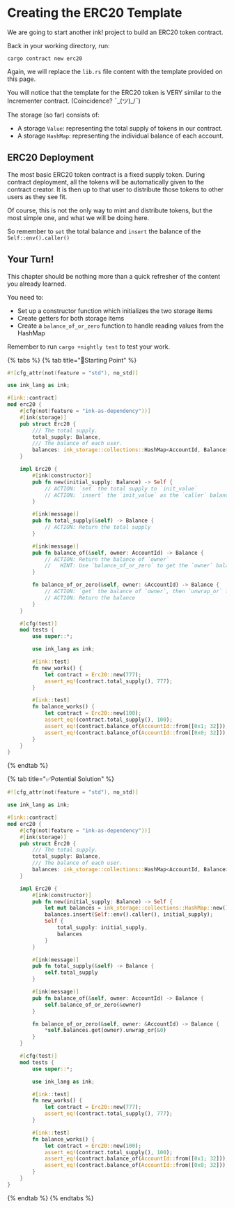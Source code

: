 # Creating the ERC20 Template

We are going to start another ink! project to build an ERC20 token contract.

Back in your working directory, run:

```text
cargo contract new erc20
```

Again, we will replace the `lib.rs` file content with the template provided on this page.

You will notice that the template for the ERC20 token is VERY similar to the Incrementer contract. \(Coincidence? ¯\_\(ツ\)\_/¯\)

The storage \(so far\) consists of:

* A storage `Value`: representing the total supply of tokens in our contract.
* A storage `HashMap`: representing the individual balance of each account.

## ERC20 Deployment <a id="erc20-deployment"></a>

The most basic ERC20 token contract is a fixed supply token. During contract deployment, all the tokens will be automatically given to the contract creator. It is then up to that user to distribute those tokens to other users as they see fit.

Of course, this is not the only way to mint and distribute tokens, but the most simple one, and what we will be doing here.

So remember to `set` the total balance and `insert` the balance of the `Self::env().caller()`

## Your Turn! <a id="your-turn"></a>

This chapter should be nothing more than a quick refresher of the content you already learned.

You need to:

* Set up a constructor function which initializes the two storage items
* Create getters for both storage items
* Create a `balance_of_or_zero` function to handle reading values from the HashMap

Remember to run `cargo +nightly test` to test your work.

{% tabs %}
{% tab title="🔨Starting Point" %}
```rust
#![cfg_attr(not(feature = "std"), no_std)]

use ink_lang as ink;

#[ink::contract]
mod erc20 {
    #[cfg(not(feature = "ink-as-dependency"))]
    #[ink(storage)]
    pub struct Erc20 {
        /// The total supply.
        total_supply: Balance,
        /// The balance of each user.
        balances: ink_storage::collections::HashMap<AccountId, Balance>,
    }

    impl Erc20 {
        #[ink(constructor)]
        pub fn new(initial_supply: Balance) -> Self {
            // ACTION: `set` the total supply to `init_value`
            // ACTION: `insert` the `init_value` as the `caller` balance
        }

        #[ink(message)]
        pub fn total_supply(&self) -> Balance {
            // ACTION: Return the total supply
        }

        #[ink(message)]
        pub fn balance_of(&self, owner: AccountId) -> Balance {
            // ACTION: Return the balance of `owner`
            //   HINT: Use `balance_of_or_zero` to get the `owner` balance
        }

        fn balance_of_or_zero(&self, owner: &AccountId) -> Balance {
            // ACTION: `get` the balance of `owner`, then `unwrap_or` fallback to 0
            // ACTION: Return the balance
        }
    }

    #[cfg(test)]
    mod tests {
        use super::*;

        use ink_lang as ink;

        #[ink::test]
        fn new_works() {
            let contract = Erc20::new(777);
            assert_eq!(contract.total_supply(), 777);
        }

        #[ink::test]
        fn balance_works() {
            let contract = Erc20::new(100);
            assert_eq!(contract.total_supply(), 100);
            assert_eq!(contract.balance_of(AccountId::from([0x1; 32])), 100);
            assert_eq!(contract.balance_of(AccountId::from([0x0; 32])), 0);
        }
    }
}
```
{% endtab %}

{% tab title="✅Potential Solution" %}
```rust
#![cfg_attr(not(feature = "std"), no_std)]

use ink_lang as ink;

#[ink::contract]
mod erc20 {
    #[cfg(not(feature = "ink-as-dependency"))]
    #[ink(storage)]
    pub struct Erc20 {
        /// The total supply.
        total_supply: Balance,
        /// The balance of each user.
        balances: ink_storage::collections::HashMap<AccountId, Balance>,
    }

    impl Erc20 {
        #[ink(constructor)]
        pub fn new(initial_supply: Balance) -> Self {
            let mut balances = ink_storage::collections::HashMap::new();
            balances.insert(Self::env().caller(), initial_supply);
            Self {
                total_supply: initial_supply,
                balances
            }
        }

        #[ink(message)]
        pub fn total_supply(&self) -> Balance {
            self.total_supply
        }

        #[ink(message)]
        pub fn balance_of(&self, owner: AccountId) -> Balance {
            self.balance_of_or_zero(&owner)
        }

        fn balance_of_or_zero(&self, owner: &AccountId) -> Balance {
            *self.balances.get(owner).unwrap_or(&0)
        }
    }

    #[cfg(test)]
    mod tests {
        use super::*;

        use ink_lang as ink;

        #[ink::test]
        fn new_works() {
            let contract = Erc20::new(777);
            assert_eq!(contract.total_supply(), 777);
        }

        #[ink::test]
        fn balance_works() {
            let contract = Erc20::new(100);
            assert_eq!(contract.total_supply(), 100);
            assert_eq!(contract.balance_of(AccountId::from([0x1; 32])), 100);
            assert_eq!(contract.balance_of(AccountId::from([0x0; 32])), 0);
        }
    }
}
```
{% endtab %}
{% endtabs %}

